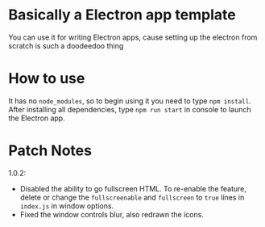 # Basically a Electron app template 
You can use it for writing Electron apps, cause setting up the electron from scratch is such a doodeedoo thing

# How to use
It has no `node_modules`, so to begin using it you need to type `npm install`.
After installing all dependencies, type `npm run start` in console to launch the Electron app.

# Patch Notes
1.0.2:
- Disabled the ability to go fullscreen HTML. To re-enable the feature, delete or change the `fullscreenable` and `fullscreen` to `true` lines in `index.js` in window options.
- Fixed the window controls blur, also redrawn the icons.
